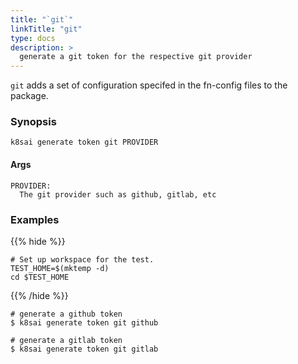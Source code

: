 ```yaml
---
title: "`git`"
linkTitle: "git"
type: docs
description: >
  generate a git token for the respective git provider
---
```


<!--mdtogo:Short
    generate a git token for the respective git provider
-->

`git` adds a set of configuration specifed in the fn-config files to the package.

### Synopsis

<!--mdtogo:Long-->

```
k8sai generate token git PROVIDER
```

#### Args

```
PROVIDER:
  The git provider such as github, gitlab, etc
```

<!--mdtogo-->

### Examples

{{% hide %}}

<!-- @makeWorkplace @verifyExamples-->

```
# Set up workspace for the test.
TEST_HOME=$(mktemp -d)
cd $TEST_HOME
```

{{% /hide %}}

<!--mdtogo:Examples-->

<!-- @ @verifyStaleExamples-->

```shell
# generate a github token
$ k8sai generate token git github
```

```shell
# generate a gitlab token
$ k8sai generate token git gitlab
```

<!--mdtogo-->
